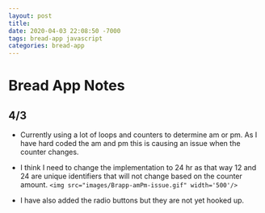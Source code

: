 ```yaml
---
layout: post
title:
date: 2020-04-03 22:08:50 -7000
tags: bread-app javascript
categories: bread-app
---
```


# Bread App Notes

## 4/3

- Currently using a lot of loops and counters to determine am or pm. As I have hard coded the am and pm this is causing an issue when the counter changes.
- I think I need to change the implementation to 24 hr as that way 12 and 24 are unique identifiers that will not change based on the counter amount.
  `<img src="images/Brapp-amPm-issue.gif" width='500'/>`

- I have also added the radio buttons but they are not yet hooked up.
